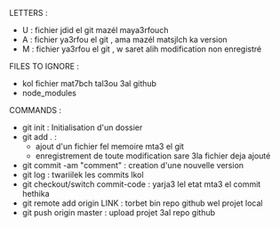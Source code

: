 LETTERS : 
- U : fichier jdid el git mazél maya3rfouch
- A : fichier ya3rfou el git , ama mazél matsjlch ka version
- M : fichier ya3rfou el git , w saret alih modification non enregistré

FILES TO IGNORE :
- kol fichier mat7bch tal3ou 3al github
- node_modules

COMMANDS :
- git init : Initialisation d'un dossier
- git add . : 
    - ajout d'un fichier fel memoire mta3 el git
    - enregistrement de toute modification sare 3la fichier deja ajouté
- git commit -am "comment" : creation d'une nouvelle version
- git log : twariilek les commits lkol
- git checkout/switch commit-code : yarja3 lel etat mta3 el commit hethika
- git remote add origin LINK : torbet bin repo github wel projet local
- git push origin master : upload projet 3al repo github
